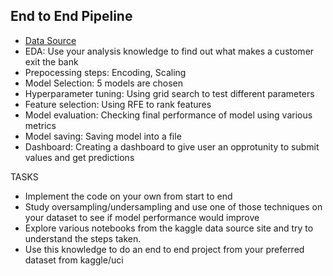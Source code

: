 ## End to End Pipeline

* [Data Source](https://www.kaggle.com/datasets/barelydedicated/bank-customer-churn-modeling/code)
* EDA: Use your analysis knowledge to find out what makes a customer exit the bank
* Prepocessing steps: Encoding, Scaling
* Model Selection: 5 models are chosen
* Hyperparameter tuning: Using grid search to test different parameters
* Feature selection: Using RFE to rank features
* Model evaluation: Checking final performance of model using various metrics
* Model saving: Saving model into a file
* Dashboard: Creating a dashboard to give user an opprotunity to submit values and get predictions

TASKS
* Implement the code on your own from start to end
* Study oversampling/undersampling and use one of those techniques on your dataset to see if model performance would improve
* Explore various notebooks from the kaggle data source site and try to understand the steps taken.
* Use this knowledge to do an end to end project from your preferred dataset from kaggle/uci
